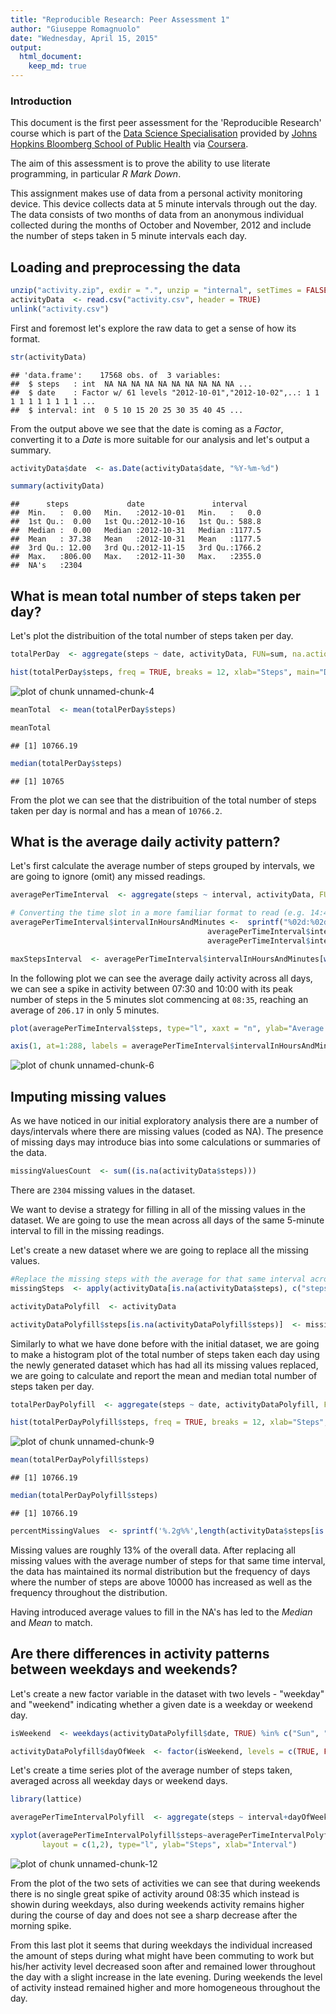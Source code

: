 ```yaml
---
title: "Reproducible Research: Peer Assessment 1"
author: "Giuseppe Romagnuolo"
date: "Wednesday, April 15, 2015"
output: 
  html_document:
    keep_md: true
---
```


### Introduction

This document is the first peer assessment for the 'Reproducible Research' course which is part of the [Data Science Specialisation][dss] provided by [Johns Hopkins Bloomberg School of Public Health][jhsph] via [Coursera][co].

The aim of this assessment is to prove the ability to use literate programming, in particular *R Mark Down*.

This assignment makes use of data from a personal activity monitoring device. This device collects data at 5 minute intervals through out the day. The data consists of two months of data from an anonymous individual collected during the months of October and November, 2012 and include the number of steps taken in 5 minute intervals each day.

[dss]: https://www.coursera.org/specialization/jhudatascience/1
[jhsph]: http://www.jhsph.edu/
[co]: https://www.coursera.org/

## Loading and preprocessing the data


```r
unzip("activity.zip", exdir = ".", unzip = "internal", setTimes = FALSE) #unzips the file
activityData  <- read.csv("activity.csv", header = TRUE)
unlink("activity.csv")
```

First and foremost let's explore the raw data to get a sense of how its format.


```r
str(activityData)
```

```
## 'data.frame':	17568 obs. of  3 variables:
##  $ steps   : int  NA NA NA NA NA NA NA NA NA NA ...
##  $ date    : Factor w/ 61 levels "2012-10-01","2012-10-02",..: 1 1 1 1 1 1 1 1 1 1 ...
##  $ interval: int  0 5 10 15 20 25 30 35 40 45 ...
```

From the output above we see that the date is coming as a *Factor*, converting it to a *Date* is more suitable for 
our analysis and let's output a summary.


```r
activityData$date  <- as.Date(activityData$date, "%Y-%m-%d")

summary(activityData) 
```

```
##      steps             date               interval     
##  Min.   :  0.00   Min.   :2012-10-01   Min.   :   0.0  
##  1st Qu.:  0.00   1st Qu.:2012-10-16   1st Qu.: 588.8  
##  Median :  0.00   Median :2012-10-31   Median :1177.5  
##  Mean   : 37.38   Mean   :2012-10-31   Mean   :1177.5  
##  3rd Qu.: 12.00   3rd Qu.:2012-11-15   3rd Qu.:1766.2  
##  Max.   :806.00   Max.   :2012-11-30   Max.   :2355.0  
##  NA's   :2304
```


## What is mean total number of steps taken per day?

Let's plot the distribuition of the total number of steps taken per day.


```r
totalPerDay  <- aggregate(steps ~ date, activityData, FUN=sum, na.action = na.omit)

hist(totalPerDay$steps, freq = TRUE, breaks = 12, xlab="Steps", main="Distribution of total steps taken per day (na omitted)")
```

![plot of chunk unnamed-chunk-4](figure/unnamed-chunk-4-1.png) 

```r
meanTotal  <- mean(totalPerDay$steps)

meanTotal
```

```
## [1] 10766.19
```

```r
median(totalPerDay$steps)
```

```
## [1] 10765
```

From the plot we can see that the distribuition of the total number of steps taken per day is normal and has a mean of ``10766.2``.


## What is the average daily activity pattern?

Let's first calculate the average number of steps grouped by intervals, we are going to ignore (omit) any missed readings.


```r
averagePerTimeInterval  <- aggregate(steps ~ interval, activityData, FUN=mean, na.action = na.omit)

# Converting the time slot in a more familiar format to read (e.g. 14:45 as opposed to 1445)
averagePerTimeInterval$intervalInHoursAndMinutes <-  sprintf("%02d:%02d", 
                                            averagePerTimeInterval$interval%/%100, 
                                            averagePerTimeInterval$interval%%100) 

maxStepsInterval  <- averagePerTimeInterval$intervalInHoursAndMinutes[which(averagePerTimeInterval$steps == max(averagePerTimeInterval$steps))]
```


In the following plot we can see the average daily activity across all days, we can see a spike in activity between 07:30 and 10:00 with its peak number of steps in the 5 minutes slot commencing at ``08:35``, reaching an average of ``206.17`` in only 5 minutes.




```r
plot(averagePerTimeInterval$steps, type="l", xaxt = "n", ylab="Average Steps", xlab="Time of day", main = "Average daily activity pattern")

axis(1, at=1:288, labels = averagePerTimeInterval$intervalInHoursAndMinutes)
```

![plot of chunk unnamed-chunk-6](figure/unnamed-chunk-6-1.png) 


## Imputing missing values

As we have noticed in our initial exploratory analysis there are a number of days/intervals where there are missing values (coded as NA). The presence of missing days may introduce bias into some calculations or summaries of the data.


```r
missingValuesCount  <- sum((is.na(activityData$steps)))
```

There are ``2304`` missing values in the dataset.

We want to devise a strategy for filling in all of the missing values in the dataset. We are going to use the mean across all days of the same 5-minute interval to fill in the missing readings.

Let's create a new dataset where we are going to replace all the missing values.


```r
#Replace the missing steps with the average for that same interval across all days
missingSteps  <- apply(activityData[is.na(activityData$steps), c("steps", "interval")],1, function(x){averagePerTimeInterval$steps[averagePerTimeInterval$interval ==x[2]]})

activityDataPolyfill  <- activityData

activityDataPolyfill$steps[is.na(activityDataPolyfill$steps)]  <- missingSteps
```

Similarly to what we have done before with the initial dataset, we are going to make a histogram plot of the total number of steps taken each day using the newly generated dataset which has had all its missing values replaced, we are going to calculate and report the mean and median total number of steps taken per day. 


```r
totalPerDayPolyfill  <- aggregate(steps ~ date, activityDataPolyfill, FUN=sum)

hist(totalPerDayPolyfill$steps, freq = TRUE, breaks = 12, xlab="Steps", main="Distribution of total steps taken per day (na replaced)")
```

![plot of chunk unnamed-chunk-9](figure/unnamed-chunk-9-1.png) 

```r
mean(totalPerDayPolyfill$steps)
```

```
## [1] 10766.19
```

```r
median(totalPerDayPolyfill$steps)
```

```
## [1] 10766.19
```


```r
percentMissingValues  <- sprintf('%.2g%%',length(activityData$steps[is.na(activityData$steps)]) / length(activityData$steps) * 100)
```

Missing values are roughly 13% of the overall data. After replacing all missing values with the average number of steps for that same time interval, the data has maintained its normal distribution but the frequency of days where the number of steps are above 10000 has increased as well as the frequency throughout the distribution.

Having introduced average values to fill in the NA's has led to the *Median* and *Mean* to match.

## Are there differences in activity patterns between weekdays and weekends?

Let's create a new factor variable in the dataset with two levels - "weekday" and "weekend" indicating whether a given date is a weekday or weekend day.


```r
isWeekend  <- weekdays(activityDataPolyfill$date, TRUE) %in% c("Sun", "Sat")

activityDataPolyfill$dayOfWeek  <- factor(isWeekend, levels = c(TRUE, FALSE), labels = c("weekend", "weekday"))
```

Let's create a time series plot of the average number of steps taken, averaged across all weekday days or weekend days. 


```r
library(lattice)

averagePerTimeIntervalPolyfill  <- aggregate(steps ~ interval+dayOfWeek, activityDataPolyfill, FUN=mean)

xyplot(averagePerTimeIntervalPolyfill$steps~averagePerTimeIntervalPolyfill$interval|averagePerTimeIntervalPolyfill$dayOfWeek, 
       layout = c(1,2), type="l", ylab="Steps", xlab="Interval")
```

![plot of chunk unnamed-chunk-12](figure/unnamed-chunk-12-1.png) 

From the plot of the two sets of activities we can see that during weekends there is no single great spike of activity around 08:35 which instead is showin during weekdays, also during weekends activity remains higher during the course of day and does not see a sharp decrease after the morning spike.

From this last plot it seems that during weekdays the individual increased the amount of steps during what might have been commuting to work but his/her activity level decreased soon after and remained lower throughout the day with a slight increase in the late evening. During weekends the level of activity instead remained higher and more homogeneous throughout the day.

